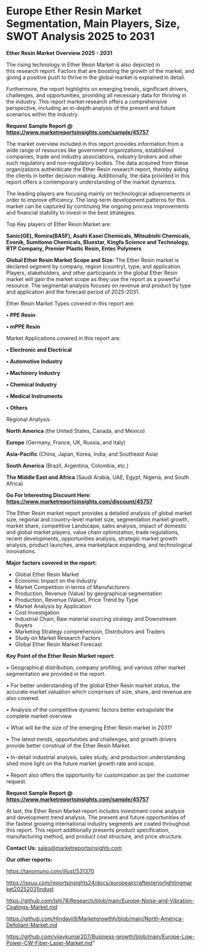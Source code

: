 # Europe Ether Resin Market Segmentation, Main Players, Size, SWOT Analysis 2025 to 2031

<Strong> Ether Resin Market Overview 2025 - 2031</strong>

The rising technology in Ether Resin Market is also depicted in this research report. Factors that are boosting the growth of the market, and giving a positive push to thrive in the global market is explained in detail.

Furthermore, the report highlights on emerging trends, significant drivers, challenges, and opportunities, providing all necessary data for thriving in the industry. This report market research offers a comprehensive perspective, including an in-depth analysis of the present and future scenarios within the industry.

<strong>Request Sample Report @ <a href=https://www.marketreportsinsights.com/sample/45757>https://www.marketreportsinsights.com/sample/45757</a></strong>

The market overview included in this report provides information from a wide range of resources like government organizations, established companies, trade and industry associations, industry brokers and other such regulatory and non-regulatory bodies. The data acquired from these organizations authenticate the Ether Resin research report, thereby aiding the clients in better decision making. Additionally, the data provided in this report offers a contemporary understanding of the market dynamics.

The leading players are focusing mainly on technological advancements in order to improve efficiency. The long-term development patterns for this market can be captured by continuing the ongoing process improvements and financial stability to invest in the best strategies.

Top Key players of Ether Resin Market are:

<strong>Sanic(GE), Romira(BASF), Asahi Kasei Chemicals, Mitsubishi Chemicals, Evonik, Sumitomo Chemicals, Bluestar, Kingfa Science and Technology, RTP Company, Premier Plastic Resin, Entec Polymers</strong>

<strong><b>Global Ether Resin Market Scope and Size:</b></strong>
The Ether Resin market is declared segment by company, region (country), type, and application. Players, stakeholders, and other participants in the global Ether Resin market will gain the market scope as they use the report as a powerful resource. The segmental analysis focuses on revenue and product by type and application and the forecast period of 2025-2031.

Ether Resin Market Types covered in this report are:

<strong>•  PPE Resin

•  mPPE Resin</strong>

Market Applications covered in this report are:

<strong>•  Electronic and Electrical

•  Automotive Industry

•  Machinery Industry

•  Chemical Industry

•  Medical Instruments

•  Others</strong> 

Regional Analysis

<strong>North America</strong> (the United States, Canada, and Mexico)

<strong>Europe</strong> (Germany, France, UK, Russia, and Italy)

<strong>Asia-Pacific</strong> (China, Japan, Korea, India, and Southeast Asia)

<strong>South America</strong> (Brazil, Argentina, Colombia, etc.)

<strong>The Middle East and Africa</strong> (Saudi Arabia, UAE, Egypt, Nigeria, and South Africa)

<strong>Go For Interesting Discount Here: <a href=https://www.marketreportsinsights.com/discount/45757>https://www.marketreportsinsights.com/discount/45757</a></strong>

The Ether Resin market report provides a detailed analysis of global market size, regional and country-level market size, segmentation market growth, market share, competitive Landscape, sales analysis, impact of domestic and global market players, value chain optimization, trade regulations, recent developments, opportunities analysis, strategic market growth analysis, product launches, area marketplace expanding, and technological innovations.

<strong><b>Major factors covered in the report:</b></strong>
<ul>
  <li>Global Ether Resin Market </li>
  <li>Economic Impact on the Industry</li>
  <li>Market Competition in terms of Manufacturers</li>
  <li>Production, Revenue (Value) by geographical segmentation</li>
  <li>Production, Revenue (Value), Price Trend by Type</li>
  <li>Market Analysis by Application</li>
  <li>Cost Investigation</li>
  <li>Industrial Chain, Raw material sourcing strategy and Downstream Buyers</li>
  <li>Marketing Strategy comprehension, Distributors and Traders</li>
  <li>Study on Market Research Factors</li>
  <li>Global Ether Resin Market Forecast</li>
</ul>

<strong><b>Key Point of the Ether Resin Market report:</b></strong>

• Geographical distribution, company profiling, and various other market segmentation are provided in the report.

• For better understanding of the global Ether Resin market status, the accurate market valuation which comprises of size, share, and revenue are also covered.

• Analysis of the competitive dynamic factors better extrapolate the complete market overview

• What will be the size of the emerging Ether Resin market in 2031?

• The latest trends, opportunities and challenges, and growth drivers provide better construal of the Ether Resin Market.

• In-detail industrial analysis, sales study, and production understanding shed more light on the future market growth rate and scope.

• Report also offers the opportunity for customization as per the customer request.

<strong>Request Sample Report @ <a href=https://www.marketreportsinsights.com/sample/45757>https://www.marketreportsinsights.com/sample/45757</a></strong>

At last, the Ether Resin Market report includes investment come analysis and development trend analysis. The present and future opportunities of the fastest growing international industry segments are coated throughout this report. This report additionally presents product specification, manufacturing method, and product cost structure, and price structure.

<strong>Contact Us:</strong>
sales@marketreportsinsights.com

<strong>Our other reports:</strong>

<a href=https://tanomuno.com/illust/531370>https://tanomuno.com/illust/531370</a>

<a href=https://issuu.com/reportsinsights24/docs/europeaircraftexteriorlightingmarket20252031indust>https://issuu.com/reportsinsights24/docs/europeaircraftexteriorlightingmarket20252031indust</a>

<a href=https://github.com/Ishi78/Research/blob/main/Europe-Noise-and-Vibration-Coatings-Market.md>https://github.com/Ishi78/Research/blob/main/Europe-Noise-and-Vibration-Coatings-Market.md</a>

<a href=https://github.com/Hindavii9/Marketgrowthh/blob/main/North-America-Defoliant-Market.md>https://github.com/Hindavii9/Marketgrowthh/blob/main/North-America-Defoliant-Market.md</a>

<a href=https://github.com/vijaykumar207/Business-growth/blob/main/Europe-Low-Power-CW-Fiber-Laser-Market.md>https://github.com/vijaykumar207/Business-growth/blob/main/Europe-Low-Power-CW-Fiber-Laser-Market.md</a>"
